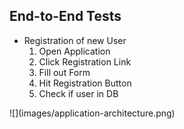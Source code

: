 ## End-to-End Tests

<div class="horizontal-2">
    <div>
        <ul>
            <li>Registration of new User
                <ol>
                    <li>Open Application</li>
                    <li>Click Registration Link</li>
                    <li>Fill out Form</li>
                    <li>Hit Registration Button</li>
                    <li class="checkmark">Check if user in DB</li>
                </ol>
            </li>
        </ul>
    </div>
        ![](images/application-architecture.png)
</div>
